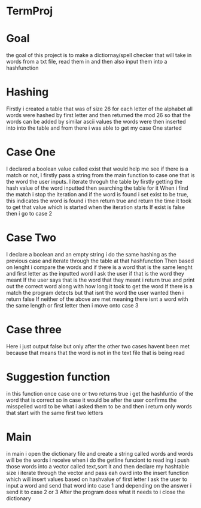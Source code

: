 # TermProj

# Goal
the goal of this project is to make a dictiornay/spell checker that will take in words from a txt file, read them in and then also input them into a hashfunction


# Hashing
Firstly i created a table that was of size 26 for each letter of the alphabet
all words were hashed by first letter and then returned the mod 26 so that the words can be added by similar ascii values
the words were then inserted into into the table and from there i was able to get my case One started

# Case One

I declared a boolean value called exist that would help me see if there is a match or not,
I firstly pass a string from the main function to case one that is the word the user inputs.
I iterate throguh the table by firstly getting the hash value of the word inputted then searching the table for it
When i find the match i stop the iteration and if the word is found i set exist to be true, this indicates the word is found
i then return true and return the time it took to get that value which is started when the iteration starts
If exist is false then i go to case 2

# Case Two

I declare a boolean and an empty string  i do the same hashing as the previous case and iterate through the table at that hashfunction
Then based on lenght i compare the words and if there is a word that is the same lenght and first letter as the inputted word I ask the user if that is the word they meant
If the user says that is the word that they meant i return true and print out the correct word along with how long it took to get the word
If there is a match the program detects but that isnt the word the user wanted then i return false
If neither of the above are met meaning there isnt a word with the same length or first letter then i move onto case 3

# Case three
Here i just output false but only after the other two cases havent been met because that means that the word is not in the text file that is being read

# Suggestion function

in this function once case one or two returns true i get the hashfuntio of the word that is correct so in case it would be after the user confirms the misspelled word to be what i asked them to be and then i return only words that start with the same first two letters

# Main

in main i open the dictionary file and create a string called words and words will be the words i receive when i do the getline funciont to read ing
i push those words into a vector called text,sort it and then declare my hashtable size
i iterate through the vector and pass eah owrd into the insert function which will insert values based on hashvalue of first letter
I ask the user to input a word and send that word into case 1 and depending on the answer i send it to case 2 or 3
After the program does what it needs to i close the dictionary


